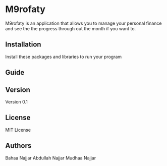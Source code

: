 # M9rofaty
M9rofaty is an application that allows you to manage your personal finance and see the the progress through out the month if you want to.

## Installation
Install these packages and libraries to run your program



## Guide



## Version
Version 0.1

## License
MIT License

## Authors
 Bahaa Najjar 
 Abdullah Najjar
 Mudhaa Najjar
